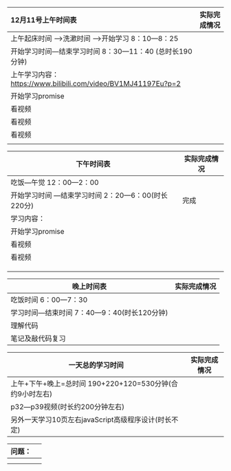 | 12月11号上午时间表                                           | 实际完成情况 |
| :----------------------------------------------------------- | ------------ |
| 上午起床时间 —>洗漱时间 —>开始学习         8：10—8：25       |              |
| 开始学习时间—结束学习时间                           8：30—11：40 (总时长190分钟) |              |
| 上午学习内容：https://www.bilibili.com/video/BV1MJ41197Eu?p=2 |              |
| 开始学习promise                                              |              |
| 看视频                                                       |              |
| 看视频                                                       |              |
| 看视频                                                       |              |
|                                                              |              |



| 下午时间表                                                 | 实际完成情况 |
| ---------------------------------------------------------- | ------------ |
| 吃饭—午觉   12：00—2：00                                   |              |
| 开始学习时间 —结束学习时间          2：20—6：00(时长220分) | 完成         |
| 学习内容：                                                 |              |
| 开始学习promise                                            |              |
| 看视频                                                     |              |
| 看视频                                                     |              |
|                                                            |              |
|                                                            |              |
|                                                            |              |



| 晚上时间表                                        | 实际完成情况 |
| ------------------------------------------------- | ------------ |
| 吃饭时间         6：00—7：30                      |              |
| 学习时间—结束时间        7：40—9：40(时长120分钟) |              |
| 理解代码                                          |              |
| 笔记及敲代码复习                                  |              |



| 一天总的学习时间                                             | 实际完成情况 |
| ------------------------------------------------------------ | ------------ |
| 上午+下午+晚上=总时间                190+220+120=530分钟(合约9小时左右) |              |
| p32—p39视频(时长约200分钟左右)                               |              |
| 另外一天学习10页左右javaScript高级程序设计(时长不定)         |              |




| 问题： |      |
| ------ | ---- |
|        |      |
|        |      |

